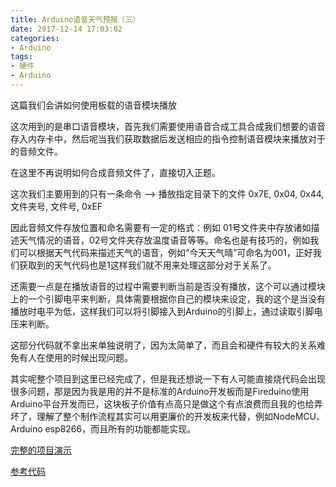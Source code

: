 ```yaml
---
title: Arduino语音天气预报（三）
date: 2017-12-14 17:03:02
categories: 
- Arduino
tags:
- 硬件
- Arduino
---
```


这篇我们会讲如何使用板载的语音模块播放

这次用到的是串口语音模块，首先我们需要使用语音合成工具合成我们想要的语音存入内存卡中，然后呢当我们获取数据后发送相应的指令控制语音模块来播放对于的音频文件。

在这里不再说明如何合成音频文件了，直接切入正题。

这次我们主要用到的只有一条命令 --> 播放指定目录下的文件  0x7E, 0x04, 0x44, 文件夹号, 文件号, 0xEF

因此音频文件存放位置和命名需要有一定的格式：例如 01号文件夹中存放诸如描述天气情况的语音，02号文件夹存放温度语音等等。命名也是有技巧的，例如我们可以根据天气代码来描述天气的语音，例如“今天天气晴”可命名为001，正好我们获取到的天气代码也是1这样我们就不用来处理这部分对于关系了。

还需要一点是在播放语音的过程中需要判断当前是否没有播放，这个可以通过模块上的一个引脚电平来判断，具体需要根据你自己的模块来设定，我的这个是当没有播放时电平为低，这样我们可以将引脚接入到Arduino的引脚上，通过读取引脚电压来判断。

这部分代码就不拿出来单独说明了，因为太简单了，而且会和硬件有较大的关系难免有人在使用的时候出现问题。

其实呢整个项目到这里已经完成了，但是我还想说一下有人可能直接烧代码会出现很多问题，那是因为我是用的并不是标准的Arduino开发板而是Fireduino使用Arduino平台开发而已，这块板子价值有点高只是做这个有点浪费而且我的也给弄坏了，理解了整个制作流程其实可以用更廉价的开发板来代替，例如NodeMCU、Arduino esp8266，而且所有的功能都能实现。

[完整的项目演示](http://v.youku.com/v_show/id_XMjc1NTUzOTE5Mg==.html)

[参考代码](https://github.com/FanMLei/Weather_Station)
